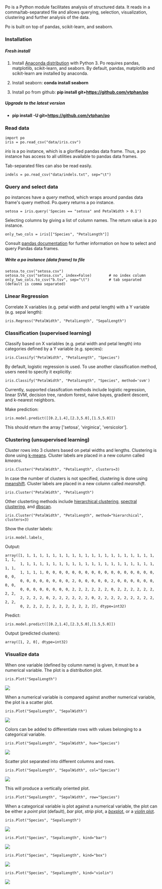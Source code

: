 
Po is a Python module facilitates analysis of structured data.  It reads in a comma/tab-separated file and allows querying, selection, visualization, clustering and further analysis of the data.

Po is built on top of pandas, scikit-learn, and seaborn.

### Installation

##### Fresh install

1. Install [Anaconda distribution](http://continuum.io/downloads) with Python 3.  Po requires pandas, matplotlib, scikit-learn, and seaborn.  By default, pandas, matplotlib and scikit-learn are installed by anaconda.

2. Install seaborn:  **conda install seaborn**

3. Install po from github:  **pip install git+https://github.com/vtphan/po**

##### Upgrade to the latest version

+ **pip install -U git+https://github.com/vtphan/po**

### Read data

```
import po
iris = po.read_csv("data/iris.csv")
```

*iris* is a po instance, which is a glorified pandas data frame.  Thus, a po instance has access to all utilities available to pandas data frames.

Tab-separated files can also be read easily.
```
indels = po.read_csv("data/indels.txt", sep="\t")
```

### Query and select data

po instances have a *query* method, which wraps around pandas data frame's query method.  Po.query returns a po instance.

```
setosa = iris.query('Species == "setosa" and PetalWidth > 0.1')
```

Selecting columns by giving a list of column names. The return value is a po instance.

```
only_two_cols = iris[["Species", "PetalLength"]]
```

Consult [pandas documentation](http://pandas.pydata.org/pandas-docs/stable/indexing.html) for further information on how to select and query Pandas data frames.

##### Write a po instance (data frame) to file

```
setosa.to_csv("setosa.csv")
setosa.to_csv("setosa.csv", index=False)        # no index column
only_two_cols.to_csv("b.tsv", sep="\t")         # tab separated (default is comma separated)
```

### Linear Regression
Correlate X variables (e.g. petal width and petal length) with a Y variable (e.g. sepal length):

```
iris.Regress("PetalWidth", "PetalLength", "SepalLength")
```

### Classification (supervised learning)
Classify based on X variables (e.g. petal width and petal length) into categories defined by a Y variable (e.g. species):

```
iris.Classify("PetalWidth", "PetalLength", "Species")
```

By default, logistic regression is used.  To use another classification method, users need to specify it explicitly:

```
iris.Classify("PetalWidth", "PetalLength", "Species", method='svm')
```

Currently, supported classifcation methods include logistic regression, linear SVM, decision tree, random forest, naive bayes, gradient descent, and k-nearest neighbors.

Make prediction:
```
iris.model.predict([[0.2,1.4],[2.3,5.0],[1.5,5.0]])
```
This should return the array ['setosa', 'virginica', 'versicolor'].

### Clustering (unsupervised learning)
Cluster rows into 3 clusters based on petal widths and lengths.  Clustering is done using [k-means](http://scikit-learn.org/stable/modules/clustering.html#k-means).  Cluster labels are placed in a new column called *_kmeans_*.

```
iris.Cluster("PetalWidth", "PetalLength", clusters=3)
```

In case the number of clusters is not specified, clustering is done using [meanshift](http://scikit-learn.org/stable/modules/clustering.html#mean-shift).  Cluster labels are placed in a new column called *_meanshift_*.

```
iris.Cluster("PetalWidth", "PetalLength")
```

Other clusterting methods include [hierarchical clustering](http://scikit-learn.org/stable/modules/clustering.html#hierarchical-clustering), [spectral clustering](http://scikit-learn.org/stable/modules/clustering.html#spectral-clustering), and [dbscan](http://scikit-learn.org/stable/modules/clustering.html#dbscan).

```
iris.Cluster("PetalWidth", "PetalLength", method="hierarchical", clusters=3)
```

Show the cluster labels:
```
iris.model.labels_
```
Output:
```
array([1, 1, 1, 1, 1, 1, 1, 1, 1, 1, 1, 1, 1, 1, 1, 1, 1, 1, 1, 1, 1, 1, 1,
       1, 1, 1, 1, 1, 1, 1, 1, 1, 1, 1, 1, 1, 1, 1, 1, 1, 1, 1, 1, 1, 1, 1,
       1, 1, 1, 1, 0, 0, 0, 0, 0, 0, 0, 0, 0, 0, 0, 0, 0, 0, 0, 0, 0, 0, 0,
       0, 0, 0, 0, 0, 0, 0, 0, 2, 0, 0, 0, 0, 0, 2, 0, 0, 0, 0, 0, 0, 0, 0,
       0, 0, 0, 0, 0, 0, 0, 0, 2, 2, 2, 2, 2, 2, 0, 2, 2, 2, 2, 2, 2, 2, 2,
       2, 2, 2, 2, 0, 2, 2, 2, 2, 2, 2, 0, 2, 2, 2, 2, 2, 2, 2, 2, 2, 2, 2,
       0, 2, 2, 2, 2, 2, 2, 2, 2, 2, 2, 2], dtype=int32)
```

Predict:
```
iris.model.predict([[0.2,1.4],[2.3,5.0],[1.5,5.0]])
```

Output (predicted clusters):
```
array([1, 2, 0], dtype=int32)
```

### Visualize data

When one variable (defined by column name) is given, it must be a numerical variable.  The plot is a distribution plot.

```
iris.Plot("SepalLength")
```
<img src="images/1.png">

When a numerical variable is compared against another numerical variable, the plot is a scatter plot.

```
iris.Plot("SepalLength", "SepalWidth")
```
<img src="images/2.png">

Colors can be added to differentiate rows with values belonging to a categorical variable.

```
iris.Plot("SepalLength", "SepalWidth", hue="Species")
```
<img src="images/3.png">

Scatter plot separated into different columns and rows.
```
iris.Plot("SepalLength", "SepalWidth", col="Species")
```
<img src="images/4.png">

This will produce a vertically oriented plot.
```
iris.Plot("SepalLength", "SepalWidth", row="Species")
```

When a categorical variable is plot against a numerical variable, the plot can be either a *point* plot (default), *bar* plot, *strip* plot, a [*box*plot](https://en.wikipedia.org/wiki/Box_plot), or a [*violin* plot](https://en.wikipedia.org/wiki/Violin_plot).

```
iris.Plot("Species", "SepalLength")
```
<img src="images/5.png">

```
iris.Plot("Species", "SepalLength", kind="bar")
```
<img src="images/6.png">

```
iris.Plot("Species", "SepalLength", kind="box")
```
<img src="images/7.png">

```
iris.Plot("Species", "SepalLength", kind="violin")
```
<img src="images/8.png">





